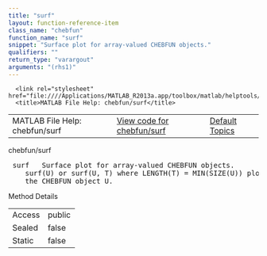 ```yaml
---
title: "surf"
layout: function-reference-item
class_name: "chebfun"
function_name: "surf"
snippet: "Surface plot for array-valued CHEBFUN objects."
qualifiers: ""
return_type: "varargout"
arguments: "(rhs1)"
---
```


<html>
   <head>
      <meta http-equiv="Content-Type" content="text/html; charset=utf-8">
   
      <link rel="stylesheet" href="file:////Applications/MATLAB_R2013a.app/toolbox/matlab/helptools/private/helpwin.css">
      <title>MATLAB File Help: chebfun/surf</title>
   </head>
   <body>
      <!--Single-page help-->
      <table border="0" cellspacing="0" width="100%">
         <tr class="subheader">
            <td class="headertitle">MATLAB File Help: chebfun/surf</td>
            <td class="subheader-left"><a href="matlab:edit chebfun/surf">View code for chebfun/surf</a></td>
            <td class="subheader-right"><a href="matlab:helpwin">Default Topics</a></td>
         </tr>
      </table>
      <div class="title">chebfun/surf</div>
      <div class="helptext"><pre><!--helptext --> <span class="helptopic">surf</span>   Surface plot for array-valued CHEBFUN objects.
    <span class="helptopic">surf</span>(U) or <span class="helptopic">surf</span>(U, T) where LENGTH(T) = MIN(SIZE(U)) plots a surface plot of
    the CHEBFUN object U.</pre></div><!--after help -->
      <!--Method-->
      <div class="sectiontitle">Method Details</div>
      <table class="class-details">
         <tr>
            <td class="class-detail-label">Access</td>
            <td>public</td>
         </tr>
         <tr>
            <td class="class-detail-label">Sealed</td>
            <td>false</td>
         </tr>
         <tr>
            <td class="class-detail-label">Static</td>
            <td>false</td>
         </tr>
      </table>
   </body>
</html>
